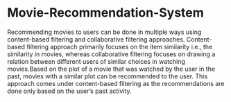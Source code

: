 # Movie-Recommendation-System
Recommending movies to users can be done in multiple ways using content-based filtering and collaborative filtering approaches. Content-based filtering approach primarily focuses on the item similarity i.e., the similarity in movies, whereas collaborative filtering focuses on drawing a relation between different users of similar choices in watching movies.Based on the plot of a movie that was watched by the user in the past, movies with a similar plot can be recommended to the user. This approach comes under content-based filtering as the recommendations are done only based on the user’s past activity.
